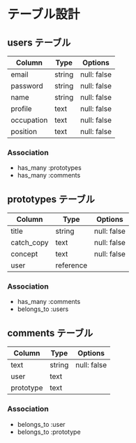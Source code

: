 # テーブル設計

## users テーブル

| Column     | Type   | Options     |
| ---------- | ------ | ----------- |
| email      | string | null: false |
| password   | string | null: false |
| name       | string | null: false |
| profile    | text   | null: false |
| occupation | text   | null: false |
| position   | text   | null: false |

### Association

- has_many :prototypes
- has_many :comments

## prototypes テーブル

| Column     | Type      | Options     |
| ---------- | --------- | ----------- |
| title      | string    | null: false |
| catch_copy | text      | null: false |
| concept    | text      | null: false |
| user       | reference |             |

### Association

- has_many :comments
- belongs_to :users

## comments テーブル

| Column    | Type   | Options     |
| --------- | ------ | ----------- |
| text      | string | null: false |
| user      | text   |             |
| prototype | text   |             |

### Association

- belongs_to :user
- belongs_to :prototype